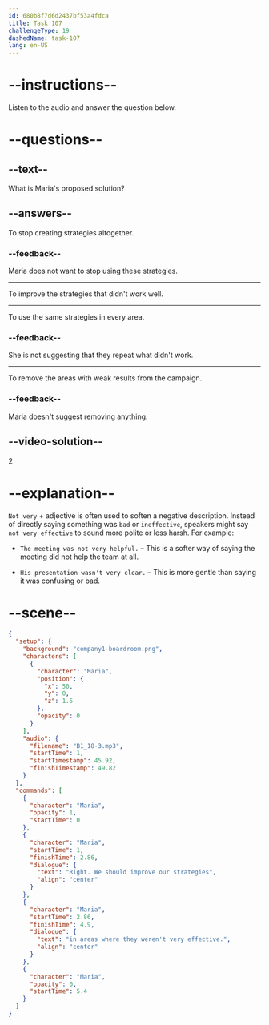 ```yaml
---
id: 680b8f7d6d2437bf53a4fdca
title: Task 107
challengeType: 19
dashedName: task-107
lang: en-US
---
```


<!-- (Audio) Maria: Right. We should improve our strategies in areas where they weren't very effective. -->

# --instructions--

Listen to the audio and answer the question below.

# --questions--

## --text--

What is Maria's proposed solution?

## --answers--

To stop creating strategies altogether.

### --feedback--

Maria does not want to stop using these strategies.

---

To improve the strategies that didn't work well.

---

To use the same strategies in every area.

### --feedback--

She is not suggesting that they repeat what didn't work.

---

To remove the areas with weak results from the campaign.

### --feedback--

Maria doesn't suggest removing anything.

## --video-solution--

2

# --explanation--

`Not very` + adjective is often used to soften a negative description. Instead of directly saying something was `bad` or `ineffective`, speakers might say `not very effective` to sound more polite or less harsh. For example:

- `The meeting was not very helpful.` – This is a softer way of saying the meeting did not help the team at all.

- `His presentation wasn't very clear.` – This is more gentle than saying it was confusing or bad.

# --scene--

```json
{
  "setup": {
    "background": "company1-boardroom.png",
    "characters": [
      {
        "character": "Maria",
        "position": {
          "x": 50,
          "y": 0,
          "z": 1.5
        },
        "opacity": 0
      }
    ],
    "audio": {
      "filename": "B1_18-3.mp3",
      "startTime": 1,
      "startTimestamp": 45.92,
      "finishTimestamp": 49.82
    }
  },
  "commands": [
    {
      "character": "Maria",
      "opacity": 1,
      "startTime": 0
    },
    {
      "character": "Maria",
      "startTime": 1,
      "finishTime": 2.86,
      "dialogue": {
        "text": "Right. We should improve our strategies",
        "align": "center"
      }
    },
    {
      "character": "Maria",
      "startTime": 2.86,
      "finishTime": 4.9,
      "dialogue": {
        "text": "in areas where they weren't very effective.",
        "align": "center"
      }
    },
    {
      "character": "Maria",
      "opacity": 0,
      "startTime": 5.4
    }
  ]
}
```
